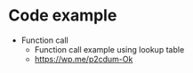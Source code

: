 # Code example

* Function call
    * Function call example using lookup table
    * https://wp.me/p2cdum-Ok

